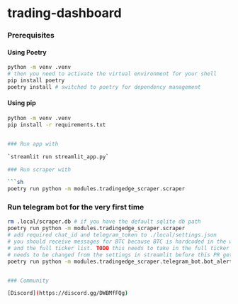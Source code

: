 # trading-dashboard

### Prerequisites

#### Using Poetry

```sh
python -m venv .venv
# then you need to activate the virtual environment for your shell
pip install poetry
poetry install # switched to poetry for dependency management
```

#### Using pip

```sh
python -m venv .venv
pip install -r requirements.txt
```

````sh

### Run app with

`streamlit run streamlit_app.py`

### Run scraper with

```sh
poetry run python -m modules.tradingedge_scraper.scraper
````

### Run telegram bot for the very first time

```sh
rm .local/scraper.db # if you have the default sqlite db path
poetry run python -m modules.tradingedge_scraper.scraper
# add required chat_id and telegram_token to ./local/settings.json
# you should receive messages for BTC because BTC is hardcoded in the watched list
# and the full ticker list. TODO this needs to take in the full ticker list and the watched list
# needs to be changed from the settings in streamlit before this PR gets merged
poetry run python -m modules.tradingedge_scraper.telegram_bot.bot_alerts
```

```sh

### Community

[Discord](https://discord.gg/DWBMfFQg)
```
